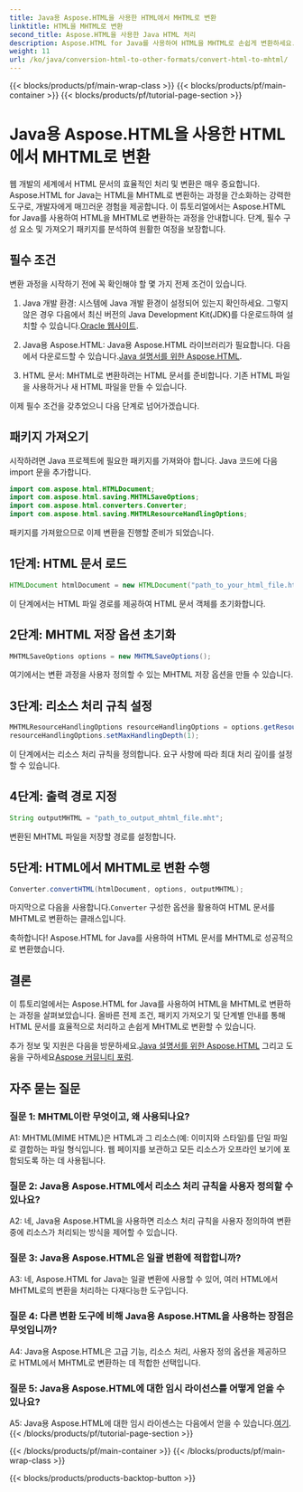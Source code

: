 ```yaml
---
title: Java용 Aspose.HTML을 사용한 HTML에서 MHTML로 변환
linktitle: HTML을 MHTML로 변환
second_title: Aspose.HTML을 사용한 Java HTML 처리
description: Aspose.HTML for Java를 사용하여 HTML을 MHTML로 손쉽게 변환하세요. 효율적인 HTML-MHTML 변환을 위한 단계별 가이드를 따르세요.
weight: 11
url: /ko/java/conversion-html-to-other-formats/convert-html-to-mhtml/
---
```


{{< blocks/products/pf/main-wrap-class >}}
{{< blocks/products/pf/main-container >}}
{{< blocks/products/pf/tutorial-page-section >}}

# Java용 Aspose.HTML을 사용한 HTML에서 MHTML로 변환

웹 개발의 세계에서 HTML 문서의 효율적인 처리 및 변환은 매우 중요합니다. Aspose.HTML for Java는 HTML을 MHTML로 변환하는 과정을 간소화하는 강력한 도구로, 개발자에게 매끄러운 경험을 제공합니다. 이 튜토리얼에서는 Aspose.HTML for Java를 사용하여 HTML을 MHTML로 변환하는 과정을 안내합니다. 단계, 필수 구성 요소 및 가져오기 패키지를 분석하여 원활한 여정을 보장합니다.

## 필수 조건

변환 과정을 시작하기 전에 꼭 확인해야 할 몇 가지 전제 조건이 있습니다.

1. Java 개발 환경: 시스템에 Java 개발 환경이 설정되어 있는지 확인하세요. 그렇지 않은 경우 다음에서 최신 버전의 Java Development Kit(JDK)를 다운로드하여 설치할 수 있습니다.[Oracle 웹사이트](https://www.oracle.com/java/technologies/javase-downloads.html).

2.  Java용 Aspose.HTML: Java용 Aspose.HTML 라이브러리가 필요합니다. 다음에서 다운로드할 수 있습니다.[Java 설명서를 위한 Aspose.HTML](https://reference.aspose.com/html/java/).

3. HTML 문서: MHTML로 변환하려는 HTML 문서를 준비합니다. 기존 HTML 파일을 사용하거나 새 HTML 파일을 만들 수 있습니다.

이제 필수 조건을 갖추었으니 다음 단계로 넘어가겠습니다.

## 패키지 가져오기

시작하려면 Java 프로젝트에 필요한 패키지를 가져와야 합니다. Java 코드에 다음 import 문을 추가합니다.

```java
import com.aspose.html.HTMLDocument;
import com.aspose.html.saving.MHTMLSaveOptions;
import com.aspose.html.converters.Converter;
import com.aspose.html.saving.MHTMLResourceHandlingOptions;
```

패키지를 가져왔으므로 이제 변환을 진행할 준비가 되었습니다.

## 1단계: HTML 문서 로드

```java
HTMLDocument htmlDocument = new HTMLDocument("path_to_your_html_file.html");
```

이 단계에서는 HTML 파일 경로를 제공하여 HTML 문서 객체를 초기화합니다.

## 2단계: MHTML 저장 옵션 초기화

```java
MHTMLSaveOptions options = new MHTMLSaveOptions();
```

여기에서는 변환 과정을 사용자 정의할 수 있는 MHTML 저장 옵션을 만들 수 있습니다.

## 3단계: 리소스 처리 규칙 설정

```java
MHTMLResourceHandlingOptions resourceHandlingOptions = options.getResourceHandlingOptions();
resourceHandlingOptions.setMaxHandlingDepth(1);
```

이 단계에서는 리소스 처리 규칙을 정의합니다. 요구 사항에 따라 최대 처리 깊이를 설정할 수 있습니다.

## 4단계: 출력 경로 지정

```java
String outputMHTML = "path_to_output_mhtml_file.mht";
```

변환된 MHTML 파일을 저장할 경로를 설정합니다.

## 5단계: HTML에서 MHTML로 변환 수행

```java
Converter.convertHTML(htmlDocument, options, outputMHTML);
```

 마지막으로 다음을 사용합니다.`Converter` 구성한 옵션을 활용하여 HTML 문서를 MHTML로 변환하는 클래스입니다.

축하합니다! Aspose.HTML for Java를 사용하여 HTML 문서를 MHTML로 성공적으로 변환했습니다.

## 결론

이 튜토리얼에서는 Aspose.HTML for Java를 사용하여 HTML을 MHTML로 변환하는 과정을 살펴보았습니다. 올바른 전제 조건, 패키지 가져오기 및 단계별 안내를 통해 HTML 문서를 효율적으로 처리하고 손쉽게 MHTML로 변환할 수 있습니다.

 추가 정보 및 지원은 다음을 방문하세요.[Java 설명서를 위한 Aspose.HTML](https://reference.aspose.com/html/java/) 그리고 도움을 구하세요[Aspose 커뮤니티 포럼](https://forum.aspose.com/).

## 자주 묻는 질문

### 질문 1: MHTML이란 무엇이고, 왜 사용되나요?

A1: MHTML(MIME HTML)은 HTML과 그 리소스(예: 이미지와 스타일)를 단일 파일로 결합하는 파일 형식입니다. 웹 페이지를 보관하고 모든 리소스가 오프라인 보기에 포함되도록 하는 데 사용됩니다.

### 질문 2: Java용 Aspose.HTML에서 리소스 처리 규칙을 사용자 정의할 수 있나요?

A2: 네, Java용 Aspose.HTML을 사용하면 리소스 처리 규칙을 사용자 정의하여 변환 중에 리소스가 처리되는 방식을 제어할 수 있습니다.

### 질문 3: Java용 Aspose.HTML은 일괄 변환에 적합합니까?

A3: 네, Aspose.HTML for Java는 일괄 변환에 사용할 수 있어, 여러 HTML에서 MHTML로의 변환을 처리하는 다재다능한 도구입니다.

### 질문 4: 다른 변환 도구에 비해 Java용 Aspose.HTML을 사용하는 장점은 무엇입니까?

A4: Java용 Aspose.HTML은 고급 기능, 리소스 처리, 사용자 정의 옵션을 제공하므로 HTML에서 MHTML로 변환하는 데 적합한 선택입니다.

### 질문 5: Java용 Aspose.HTML에 대한 임시 라이선스를 어떻게 얻을 수 있나요?

A5: Java용 Aspose.HTML에 대한 임시 라이센스는 다음에서 얻을 수 있습니다.[여기](https://purchase.aspose.com/temporary-license/).
{{< /blocks/products/pf/tutorial-page-section >}}

{{< /blocks/products/pf/main-container >}}
{{< /blocks/products/pf/main-wrap-class >}}

{{< blocks/products/products-backtop-button >}}
